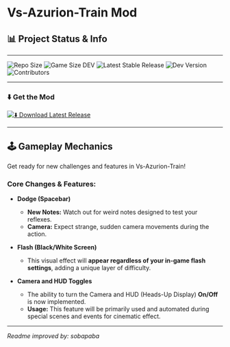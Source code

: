 # Vs-Azurion-Train Mod

## 📊 Project Status & Info

---

![Repo Size](https://img.shields.io/github/repo-size/ezura-azur/Vs-Azurion-Train?style=for-the-badge)
![Game Size DEV](https://img.shields.io/badge/game%20size%20(dev)-535MB-orange?style=for-the-badge)
![Latest Stable Release](https://img.shields.io/github/v/release/ezura-azur/Vs-Azurion-Train?label=latest%20stable%20version&style=for-the-badge&sort=semver)
![Dev Version](https://img.shields.io/badge/development-0.9.5--dev-8A2BE2?style=for-the-badge)
![Contributors](https://img.shields.io/github/contributors/ezura-azur/Vs-Azurion-Train?style=for-the-badge)

---

### ⬇️ Get the Mod

[![⬇️ Download Latest Release](https://img.shields.io/badge/Download-Latest%20Release-gray?style=for-the-badge&logo=github&logoColor=white)](https://github.com/ezura-azur/Vs-Azurion-Train/releases/latest)

---

## 🕹️ Gameplay Mechanics

Get ready for new challenges and features in Vs-Azurion-Train!

### Core Changes & Features:

* **Dodge (Spacebar)**
    * **New Notes:** Watch out for weird notes designed to test your reflexes.
    * **Camera:** Expect strange, sudden camera movements during the action.

* **Flash (Black/White Screen)**
    * This visual effect will **appear regardless of your in-game flash settings**, adding a unique layer of difficulty.

* **Camera and HUD Toggles**
    * The ability to turn the Camera and HUD (Heads-Up Display) **On/Off** is now implemented.
    * **Usage:** This feature will be primarily used and automated during special scenes and events for cinematic effect.

---

*Readme improved by: sobapaba*